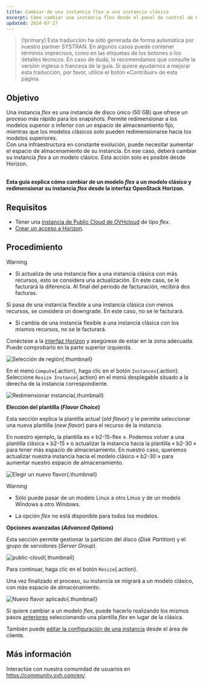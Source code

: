 ```yaml
---
title: Cambiar de una instancia flex a una instancia clásica
excerpt: Cómo cambiar una instancia flex desde el panel de control de OpenStack Horizon
updated: 2024-07-17
---
```


> [!primary]
> Esta traducción ha sido generada de forma automática por nuestro partner SYSTRAN. En algunos casos puede contener términos imprecisos, como en las etiquetas de los botones o los detalles técnicos. En caso de duda, le recomendamos que consulte la versión inglesa o francesa de la guía. Si quiere ayudarnos a mejorar esta traducción, por favor, utilice el botón «Contribuir» de esta página.
> 

## Objetivo

Una instancia *flex* es una instancia de disco único (50 GB) que ofrece un proceso más rápido para los snapshots. Permite redimensionar a los modelos superior o inferior con un espacio de almacenamiento fijo, mientras que los modelos clásicos solo pueden redimensionarse hacia los modelos superiores.</br> Con una infraestructura en constante evolución, puede necesitar aumentar el espacio de almacenamiento de su instancia. En ese caso, deberá cambiar su instancia *flex* a un modelo clásico. Esta acción solo es posible desde Horizon.

</br>**Esta guía explica cómo cambiar de un modelo *flex* a un modelo clásico y redimensionar su instancia *flex* desde la interfaz OpenStack Horizon.**

## Requisitos

- Tener una [instancia de Public Cloud de OVHcloud](/pages/public_cloud/compute/public-cloud-first-steps#configuration) de tipo *flex*.
- [Crear un acceso a Horizon](/pages/public_cloud/compute/introducing_horizon).

## Procedimiento

> [!warning] 
> - Si actualiza de una instancia flex a una instancia clásica con más recursos, esto se considera una actualización. En este caso, se le facturará la diferencia. Al final del periodo de facturación, recibirá dos facturas.
>
> Si pasa de una instancia flexible a una instancia clásica con menos recursos, se considera un downgrade. En este caso, no se le facturará.
>
> - Si cambia de una instancia flexible a una instancia clásica con los mismos recursos, no se le facturará.
>

Conéctese a la [interfaz Horizon](https://horizon.cloud.ovh.net/auth/login/) y asegúrese de estar en la zona adecuada. Puede comprobarlo en la parte superior izquierda. 

![Selección de región](images/region2021.png){.thumbnail}

En el menú `Compute`{.action}, haga clic en el botón `Instances`{.action}. Seleccione `Resize Instance`{.action} en el menú desplegable situado a la derecha de la instancia correspondiente.

![Redimensionar instancia](images/resizeinstance2021.png){.thumbnail}

**Elección del plantilla (*Flavor Choice*)** <a name="flavorchoice"></a>

Esta sección explica la plantilla actual (*old flavor*) y le permite seleccionar una nueva plantilla (*new flavor*) para el recurso de la instancia.

En nuestro ejemplo, la plantilla es « b2-15-flex ». Podemos volver a una plantilla clásica « b2-15 » o actualizar la instancia hacia la plantilla « b2-30 » para tener más espacio de almacenamiento. En nuestro caso, queremos actualizar nuestra instancia hacia el modelo clásico « b2-30 » para aumentar nuestro espacio de almacenamiento.

![Elegir un nuevo flavor](images/confirmflavor.png){.thumbnail}

> [!warning]
> - Sólo puede pasar de un modelo Linux a otro Linux y de un modelo Windows a otro Windows.
>
> - La opción *flex* no está disponible para todos los modelos.
>

**Opciones avanzadas (*Advanced Options*)**

Esta sección permite gestionar la partición del disco (*Disk Partition*) y el grupo de servidores (*Server Group*).

![public-cloud](images/resize_advanced.png){.thumbnail}

Para continuar, haga clic en el botón `Resize`{.action}.

Una vez finalizado el proceso, su instancia se migrará a un modelo clásico, con más espacio de almacenamiento.

![Nuevo flavor aplicado](images/newflavor.png){.thumbnail}

Si quiere cambiar a un modelo *flex*, puede hacerlo realizando los mismos pasos [anteriores](#flavorchoice) seleccionando una plantilla *flex* en lugar de la clásica. 

También puede [editar la configuración de una instancia](/pages/public_cloud/compute/first_steps_with_public_cloud_instance#editar-la-configuracion-de-una-instancia) desde el área de cliente.

## Más información

Interactúe con nuestra comunidad de usuarios en <https://community.ovh.com/en/>.